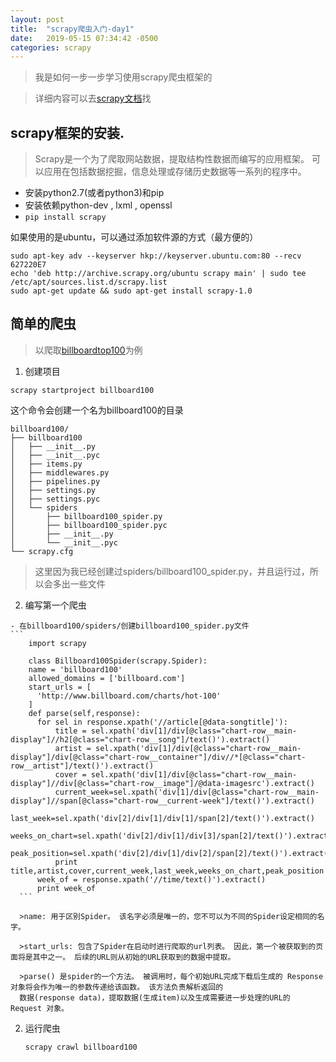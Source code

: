 ```yaml
---
layout: post
title:  "scrapy爬虫入门-day1"
date:   2019-05-15 07:34:42 -0500
categories: scrapy
---
```


>我是如何一步一步学习使用scrapy爬虫框架的

>详细内容可以去[scrapy文档](http://scrapy-chs.readthedocs.io/zh_CN/1.0/index.html)找

## scrapy框架的安装.

>Scrapy是一个为了爬取网站数据，提取结构性数据而编写的应用框架。 可以应用在包括数据挖掘，信息处理或存储历史数据等一系列的程序中。

 - 安装python2.7(或者python3)和pip
 - 安装依赖python-dev , lxml , openssl
 - `pip install scrapy`

如果使用的是ubuntu，可以通过添加软件源的方式（最方便的）

    sudo apt-key adv --keyserver hkp://keyserver.ubuntu.com:80 --recv 627220E7
    echo 'deb http://archive.scrapy.org/ubuntu scrapy main' | sudo tee /etc/apt/sources.list.d/scrapy.list
    sudo apt-get update && sudo apt-get install scrapy-1.0

## 简单的爬虫

>以爬取[billboardtop100](http://www.billboard.com/charts/hot-100)为例

  1. 创建项目
  ```
  scrapy startproject billboard100
  ```

  这个命令会创建一个名为billboard100的目录
  ```
  billboard100/
├── billboard100
│   ├── __init__.py
│   ├── __init__.pyc
│   ├── items.py
│   ├── middlewares.py
│   ├── pipelines.py
│   ├── settings.py
│   ├── settings.pyc
│   └── spiders
│       ├── billboard100_spider.py
│       ├── billboard100_spider.pyc
│       ├── __init__.py
│       └── __init__.pyc
└── scrapy.cfg
  ```

>这里因为我已经创建过spiders/billboard100_spider.py，并且运行过，所以会多出一些文件

  2. 编写第一个爬虫

    - 在billboard100/spiders/创建billboard100_spider.py文件
    ```
        import scrapy

        class Billboard100Spider(scrapy.Spider):
        name = 'billboard100'
        allowed_domains = ['billboard.com']
        start_urls = [
          'http://www.billboard.com/charts/hot-100'
        ]
        def parse(self,response):
          for sel in response.xpath('//article[@data-songtitle]'):
              title = sel.xpath('div[1]/div[@class="chart-row__main-display"]//h2[@class="chart-row__song"]/text()').extract()
              artist = sel.xpath('div[1]/div[@class="chart-row__main-display"]/div[@class="chart-row__container"]/div//*[@class="chart-row__artist"]/text()').extract()
              cover = sel.xpath('div[1]/div[@class="chart-row__main-display"]//div[@class="chart-row__image"]/@data-imagesrc').extract()
              current_week=sel.xpath('div[1]/div[@class="chart-row__main-display"]//span[@class="chart-row__current-week"]/text()').extract()
              last_week=sel.xpath('div[2]/div[1]/div[1]/span[2]/text()').extract()
              weeks_on_chart=sel.xpath('div[2]/div[1]/div[3]/span[2]/text()').extract()
              peak_position=sel.xpath('div[2]/div[1]/div[2]/span[2]/text()').extract()
              print title,artist,cover,current_week,last_week,weeks_on_chart,peak_position
          week_of = response.xpath('//time/text()').extract()
          print week_of
      ```

      >name: 用于区别Spider。 该名字必须是唯一的，您不可以为不同的Spider设定相同的名字。

      >start_urls: 包含了Spider在启动时进行爬取的url列表。 因此，第一个被获取到的页面将是其中之一。 后续的URL则从初始的URL获取到的数据中提取。

      >parse() 是spider的一个方法。 被调用时，每个初始URL完成下载后生成的 Response 对象将会作为唯一的参数传递给该函数。 该方法负责解析返回的
      数据(response data)，提取数据(生成item)以及生成需要进一步处理的URL的 Request 对象。

  2. 运行爬虫
        ```
        scrapy crawl billboard100
        ```
